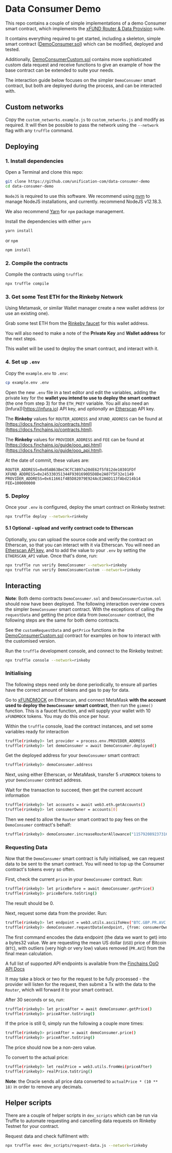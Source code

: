 # Data Consumer Demo

This repo contains a couple of simple implementations of a demo Consumer smart contract, which 
implements the [xFUND Router & Data Provision](https://github.com/unification-com/xfund-router)
suite.

It contains everything required to get started, including a skeleton, simple smart contract
([DemoConsumer.sol](contracts/DemoConsumer.sol)) which can be modified, deployed and tested.

Additionally, [DemoConsumerCustom.sol](contracts/DemoConsumerCustom.sol) contains
more sophisticated custom data request and receive functions to give an example of
how the base contract can be extended to suite your needs.

The interaction guide below focuses on the simpler `DemoConsumer` smart contract, but
both are deployed during the process, and can be interacted with.

## Custom networks

Copy the `custom_networks.example.js` to `custom_networks.js` and modify as required. It will then be possible to
pass the network using the `--network` flag with any `truffle` command.

## Deploying

### 1. Install dependencies

Open a Terminal and clone this repo:

```bash 
git clone https://github.com/unification-com/data-consumer-demo
cd data-consumer-demo
```

`NodeJS` is required to use this software. We recommend using 
[nvm](https://github.com/nvm-sh/nvm) to manage NodeJS installations, and currently.
recommend NodeJS v12.18.3.

We also recommend [Yarn](https://classic.yarnpkg.com/en/docs/install) for `npm`
package management.

Install the dependencies with either `yarn`

```bash 
yarn install
```

or `npm`

```bash 
npm install
```

### 2. Compile the contracts

Compile the contracts using `truffle`:

```bash 
npx truffle compile
```

### 3. Get some Test ETH for the Rinkeby Network

Using Metamask, or similar Wallet manager create a new wallet address (or use an existing one).

Grab some test ETH from the [Rinkeby faucet](https://faucet.rinkeby.io/) for this wallet address.

You will also need to make a note of the **Private Key** and **Wallet address** for the next 
steps.

This wallet will be used to deploy the smart contract, and interact with it.

### 4. Set up `.env`

Copy the `example.env` to `.env`:

```bash
cp example.env .env
```

Open the new `.env` file in a text editor and edit the variables, adding the private
key for the **wallet you intend to use to deploy the smart contract** (the one from step 3)
for the `ETH_PKEY` variable. You aill also need an [Infura])(https://infura.io) API key,
and _optionally_ an [Etherscan](https://etherscan.io/apis) API key.

The **Rinkeby** values for `ROUTER_ADDRESS` and `XFUND_ADDRESS` can be found at
[https://docs.finchains.io/contracts.html](https://docs.finchains.io/contracts.html).

The **Rinkeby** values for `PROVIDER_ADDRESS` and `FEE` can be found at
[https://docs.finchains.io/guide/ooo_api.html](https://docs.finchains.io/guide/ooo_api.html).

At the date of commit, these values are:

```
ROUTER_ADDRESS=0x05AB63BeC9CfC3897a20dE62f5f812de10301FDf
XFUND_ADDRESS=0x245330351344F9301690D5D8De2A07f5F32e1149
PROVIDER_ADDRESS=0x611661f4B5D82079E924AcE2A6D113fAbd214b14
FEE=100000000
```

### 5. Deploy

Once your `.env` is configured, deploy the smart contract on Rinkeby testnet:

```bash 
npx truffle deploy --network=rinkeby
```

#### 5.1 Optional - upload and verify contract code to Etherscan

Optionally, you can upload the source code and verify the contract on Etherscan, so that
you can interact with it via Etherscan. You will need an 
[Etherscan API key](https://etherscan.io/apis), and to add the value to your `.env`
by setting the `ETHERSCAN_API` value. Once that's done, run:

```bash
npx truffle run verify DemoConsumer --network=rinkeby
npx truffle run verify DemoConsumerCustom --network=rinkeby
```

## Interacting

**Note**: Both demo contracts `DemoConsumer.sol` and `DemoConsumerCustom.sol` should now have been
deployed. The following interaction overview covers the simpler `DemoConsumer` smart
contract. With the exceptions of calling the `requestData` and getting the price data from
`DemoConsumer` contract, the following steps are the same for both demo contracts.

See the `customRequestData` and `getPrice` functions in the 
[DemoConsumerCustom.sol](contracts/DemoConsumerCustom.sol) contract
for examples on how to interact with the customised version.

Run the `truffle` development console, and connect to the Rinkeby testnet:

```bash
npx truffle console --network=rinkeby
```

### Initialising

The following steps need only be done periodically, to ensure all parties have
the correct amount of tokens and gas to pay for data.

Go to [xFUNDMOCK](https://rinkeby.etherscan.io/address/0x245330351344F9301690D5D8De2A07f5F32e1149#writeContract)
on Etherscan, and connect MetaMask **with the account used to deploy the `DemoConsumer`
smart contract**, then run the `gimme()` function. This is a faucet function, and will
supply your wallet with 10 `xFUNDMOCK` tokens. You may do this once per hour.

Within the `truffle` console, load the contract instances, and set some variables
ready for interaction

```bash 
truffle(rinkeby)> let provider = process.env.PROVIDER_ADDRESS
truffle(rinkeby)> let demoConsumer = await DemoConsumer.deployed()
```

Get the deployed address for your `DemoConsumer` smart contract:

```bash 
truffle(rinkeby)> demoConsumer.address
```

Next, using either Etherscan, or MetaMask, transfer 5 `xFUNDMOCK` tokens to your
`DemoConsumer` contract address.

Wait for the transaction to succeed, then get the current account information

```bash
truffle(rinkeby)> let accounts = await web3.eth.getAccounts()
truffle(rinkeby)> let consumerOwner = accounts[0]
```

Then we need to allow the `Router` smart contract to pay fees on the `DemoConsumer` contract's
behalf:

```bash 
truffle(rinkeby)> demoConsumer.increaseRouterAllowance("115792089237316195423570985008687907853269984665640564039457584007913129639935", {from: consumerOwner})
```

### Requesting Data

Now that the `DemoConsumer` smart contract is fully initialised, we can request data 
to be sent to the smart contract. You will need to top up the Consumer contract's 
tokens every so often.

First, check the current `price` in your `DemoConsumer` contract. Run:

```bash
truffle(rinkeby)> let priceBefore = await demoConsumer.getPrice()
truffle(rinkeby)> priceBefore.toString()
```

The result should be 0.

Next, request some data from the provider. Run:

```bash
truffle(rinkeby)> let endpoint = web3.utils.asciiToHex("BTC.GBP.PR.AVC.24H")
truffle(rinkeby)> demoConsumer.requestData(endpoint, {from: consumerOwner})
```

The first command encodes the data endpoint (the data we want to get) into a bytes32
value. We are requesting the mean US dollar (`USD`) price of Bitcoin (`BTC`), with 
outliers (very high or very low) values removed (`PR.AVI`) from the final mean calculation.

A full list of supported API endpoints is available from the 
[Finchains OoO API Docs](https://docs.finchains.io/guide/ooo_api.html)

It may take a block or two for the request to be fully processed - the provider will listen for
the request, then submit a Tx with the data to the `Router`, which will forward it to
your smart contract.

After 30 seconds or so, run:

```bash
truffle(rinkeby)> let priceAfter = await demoConsumer.getPrice()
truffle(rinkeby)> priceAfter.toString()
```

If the price is still 0, simply run the following a couple more times:

```bash
truffle(rinkeby)> priceAfter = await demoConsumer.price()
truffle(rinkeby)> priceAfter.toString()
```

The price should now be a non-zero value.

To convert to the actual price:

```bash
truffle(rinkeby)> let realPrice = web3.utils.fromWei(priceAfter)
truffle(rinkeby)> realPrice.toString()
```

**Note**: the Oracle sends all price data converted to `actualPrice * (10 ** 18)` in
order to remove any decimals.

## Helper scripts

There are a couple of helper scripts in `dev_scripts` which can be run via Truffle
to automate requesting and cancelling data requests on Rinkeby Testnet for your contract.

Request data and check fulfilment with:

```bash
npx truffle exec dev_scripts/request-data.js --network=rinkeby
```
